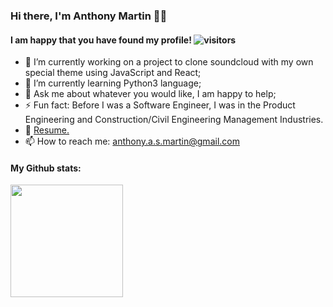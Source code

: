 ### Hi there, I'm Anthony Martin 👋🏿

#### I am happy that you have found my profile! ![visitors](https://visitor-badge.glitch.me/badge?page_id=anthonym313.381526421) 

- 🔭 I’m currently working on a project to clone soundcloud with my own special theme using JavaScript and React;
- 🌱 I’m currently learning Python3 language;
- 💬 Ask me about whatever you would like, I am happy to help;
- ⚡ Fun fact: Before I was a Software Engineer, I was in the Product Engineering and Construction/Civil Engineering Management Industries.
- 📝 [Resume.]()
- 📫 How to reach me: [anthony.a.s.martin@gmail.com](https://mail.google.com/a/?view=cm&fs=1&to=anthony.a.s.martin@gmail.com)


#### My Github stats:
<img height="180em" src="https://github-readme-stats.vercel.app/api?username=anthonym313&show_icons=true&hide_border=true&&count_private=true&include_all_commits=true" />

<!--
**anthonym313/anthonym313** is a ✨ _special_ ✨ repository because its `README.md` (this file) appears on your GitHub profile.

Here are some ideas to get you started:


-->
